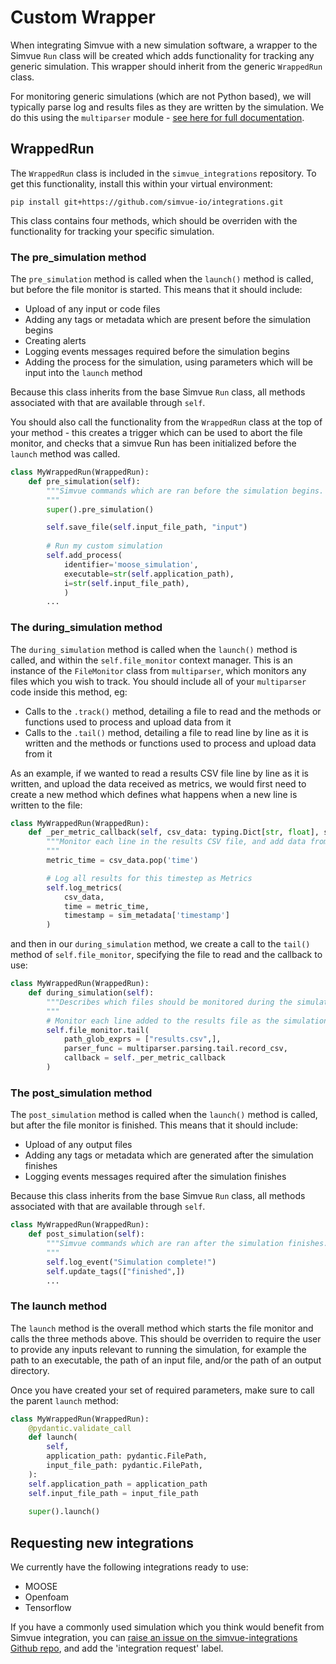 # Custom Wrapper

When integrating Simvue with a new simulation software, a wrapper to the Simvue `Run` class will be created which adds functionality for tracking any generic simulation. This wrapper should inherit from the generic `WrappedRun` class.

For monitoring generic simulations (which are not Python based), we will typically parse log and results files as they are written by the simulation. We do this using the `multiparser` module - [see here for full documentation](https://ukaea.github.io/Multiparser/).
## WrappedRun

The `WrappedRun` class is included in the `simvue_integrations` repository. To get this functionality, install this within your virtual environment:

```
pip install git+https://github.com/simvue-io/integrations.git
```

This class contains four methods, which should be overriden with the functionality for tracking your specific simulation.

### The pre_simulation method

The `pre_simulation` method is called when the `launch()` method is called, but before the file monitor is started. This means that it should include:

- Upload of any input or code files
- Adding any tags or metadata which are present before the simulation begins
- Creating alerts
- Logging events messages required before the simulation begins
- Adding the process for the simulation, using parameters which will be input into the `launch` method

Because this class inherits from the base Simvue `Run` class, all methods associated with that are available through `self`.

You should also call the functionality from the `WrappedRun` class at the top of your method - this creates a trigger which can be used to abort the file monitor, and checks that a simvue Run has been initialized before the `launch` method was called.

```py
class MyWrappedRun(WrappedRun):
    def pre_simulation(self):
        """Simvue commands which are ran before the simulation begins.
        """
        super().pre_simulation()

        self.save_file(self.input_file_path, "input")
    
        # Run my custom simulation
        self.add_process(
            identifier='moose_simulation',
            executable=str(self.application_path),
            i=str(self.input_file_path),
            )
        ...
```

### The during_simulation method

The `during_simulation` method is called when the `launch()` method is called, and within the `self.file_monitor` context manager. This is an instance of the `FileMonitor` class from `multiparser`, which monitors any files which you wish to track. You should include all of your `multiparser` code inside this method, eg:

- Calls to the `.track()` method, detailing a file to read and the methods or functions used to process and upload data from it
- Calls to the `.tail()` method, detailing a file to read line by line as it is written and the methods or functions used to process and upload data from it

As an example, if we wanted to read a results CSV file line by line as it is written, and upload the data received as metrics, we would first need to create a new method which defines what happens when a new line is written to the file:
```py
class MyWrappedRun(WrappedRun):
    def _per_metric_callback(self, csv_data: typing.Dict[str, float], sim_metadata: typing.Dict[str, str]):
        """Monitor each line in the results CSV file, and add data from it to Simvue Metrics.
        """
        metric_time = csv_data.pop('time')

        # Log all results for this timestep as Metrics
        self.log_metrics(
            csv_data,
            time = metric_time,
            timestamp = sim_metadata['timestamp']
        )
```

and then in our `during_simulation` method, we create a call to the `tail()` method of `self.file_monitor`, specifying the file to read and the callback to use:
```py
class MyWrappedRun(WrappedRun):
    def during_simulation(self):
        """Describes which files should be monitored during the simulation by Multiparser
        """
        # Monitor each line added to the results file as the simulation proceeds, and upload results to Simvue
        self.file_monitor.tail(
            path_glob_exprs = ["results.csv",],
            parser_func = multiparser.parsing.tail.record_csv,
            callback = self._per_metric_callback
        )
```

### The post_simulation method

The `post_simulation` method is called when the `launch()` method is called, but after the file monitor is finished. This means that it should include:

- Upload of any output files
- Adding any tags or metadata which are generated after the simulation finishes
- Logging events messages required after the simulation finishes

Because this class inherits from the base Simvue `Run` class, all methods associated with that are available through `self`.

```py
class MyWrappedRun(WrappedRun):
    def post_simulation(self):
        """Simvue commands which are ran after the simulation finishes.
        """
        self.log_event("Simulation complete!")
        self.update_tags(["finished",])
        ...
```

### The launch method
The `launch` method is the overall method which starts the file monitor and calls the three methods above. This should be overriden to require the user to provide any inputs relevant to running the simulation, for example the path to an executable, the path of an input file, and/or the path of an output directory.

Once you have created your set of required parameters, make sure to call the parent `launch` method:

```py
class MyWrappedRun(WrappedRun):
    @pydantic.validate_call
    def launch(
        self, 
        application_path: pydantic.FilePath,
        input_file_path: pydantic.FilePath,
    ):
    self.application_path = application_path
    self.input_file_path = input_file_path
    
    super().launch()
```
## Requesting new integrations
We currently have the following integrations ready to use:

- MOOSE
- Openfoam
- Tensorflow

If you have a commonly used simulation which you think would benefit from Simvue integration, you can [raise an issue on the simvue-integrations Github repo](https://github.com/simvue-io/integrations), and add the 'integration request' label.